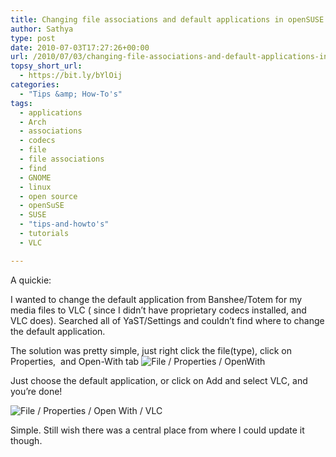 ```yaml
---
title: Changing file associations and default applications in openSUSE / Gnome
author: Sathya
type: post
date: 2010-07-03T17:27:26+00:00
url: /2010/07/03/changing-file-associations-and-default-applications-in-opensuse-gnome/
topsy_short_url:
  - https://bit.ly/bYlOij
categories:
  - "Tips &amp; How-To's"
tags:
  - applications
  - Arch
  - associations
  - codecs
  - file
  - file associations
  - find
  - GNOME
  - linux
  - open source
  - openSuSE
  - SUSE
  - "tips-and-howto's"
  - tutorials
  - VLC

---
```

A quickie:

I wanted to change the default application from Banshee/Totem for my media files to VLC ( since I didn&#8217;t have proprietary codecs installed, and VLC does). Searched all of YaST/Settings and couldn&#8217;t find where to change the default application.

<!--more-->The solution was pretty simple, just right click the file(type), click on Properties,  and Open-With tab

<img class="aligncenter size-full wp-image-852" title="File / Properties / OpenWith" src="https://sathyasays.com/wp-content/uploads/2010/07/properties-openwith.png" alt="File / Properties / OpenWith"   />

Just choose the default application, or click on Add and select VLC, and you&#8217;re done!

<img class="aligncenter size-full wp-image-853" title="File / Properties / Open With / VLC" src="https://sathyasays.com/wp-content/uploads/2010/07/properties-openwith-vlc.png" alt="File / Properties / Open With / VLC"   />

Simple. Still wish there was a central place from where I could update it though.
